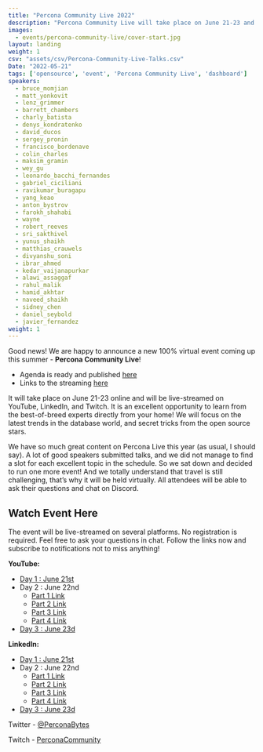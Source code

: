 ```yaml
---
title: "Percona Community Live 2022"
description: "Percona Community Live will take place on June 21-23 and will be live-streamed on YouTube, LinkedIn, and Twitch. It is an excellent opportunity to learn from the best-of-breed experts directly from your home!"
images:
  - events/percona-community-live/cover-start.jpg
layout: landing
weight: 1
csv: "assets/csv/Percona-Community-Live-Talks.csv"
Date: "2022-05-21"
tags: ['opensource', 'event', 'Percona Community Live', 'dashboard']
speakers:
  - bruce_momjian
  - matt_yonkovit
  - lenz_grimmer
  - barrett_chambers
  - charly_batista
  - denys_kondratenko
  - david_ducos
  - sergey_pronin
  - francisco_bordenave
  - colin_charles
  - maksim_gramin
  - wey_gu
  - leonardo_bacchi_fernandes
  - gabriel_ciciliani
  - ravikumar_buragapu
  - yang_keao
  - anton_bystrov
  - farokh_shahabi
  - wayne
  - robert_reeves
  - sri_sakthivel
  - yunus_shaikh
  - matthias_crauwels
  - divyanshu_soni
  - ibrar_ahmed
  - kedar_vaijanapurkar
  - alawi_assaggaf
  - rahul_malik
  - hamid_akhtar
  - naveed_shaikh
  - sidney_chen
  - daniel_seybold
  - javier_fernandez
weight: 1
---
```


Good news! We are happy to announce a new 100% virtual event coming up this summer - **Percona Community Live**! 

* Agenda is ready and published [here](#agenda)
* Links to the streaming [here](#watch-event-here)

It will take place on June 21-23 online and will be live-streamed on YouTube, LinkedIn, and Twitch. It is an excellent opportunity to learn from the best-of-breed experts directly from your home! We will focus on the latest trends in the database world, and secret tricks from the open source stars.

We have so much great content on Percona Live this year (as usual, I should say). A lot of good speakers submitted talks, and we did not manage to find a slot for each excellent topic in the schedule. So we sat down and decided to run one more event! And we totally understand that travel is still challenging, that’s why it will be held virtually. All attendees will be able to ask their questions and chat on Discord. 

## Watch Event Here

The event will be live-streamed on several platforms. No registration is required. Feel free to ask your questions in chat. Follow the links now and subscribe to notifications not to miss anything!

**YouTube:**

* [Day 1 : June 21st](https://www.youtube.com/watch?v=JBZSWDNmO9M)
* Day 2 : June 22nd
  * [Part 1 Link](https://www.youtube.com/watch?v=i4Sz7R-Rs30)
  * [Part 2 Link](https://www.youtube.com/watch?v=sXaBwHv8lf0)
  * [Part 3 Link](https://www.youtube.com/watch?v=NHHyBbyjG20)
  * [Part 4 Link](https://www.youtube.com/watch?v=CWs-omcpVUA)
* [Day 3 : June 23d](https://www.youtube.com/watch?v=RXexzG_L47A)

**LinkedIn:**

* [Day 1 : June 21st](https://www.linkedin.com/feed/update/urn:li:ugcPost:6940253974163832832/)
* Day 2 : June 22nd
  * [Part 1 Link](https://www.linkedin.com/feed/update/urn:li:ugcPost:6940253974163832832/)
  * [Part 2 Link](https://www.linkedin.com/video/event/urn:li:ugcPost:6945357069013188608/)
  * [Part 3 Link](https://www.linkedin.com/video/event/urn:li:ugcPost:6945423420683689985/)
  * [Part 4 Link](https://www.linkedin.com/video/event/urn:li:ugcPost:6945380342996373505/)
* [Day 3 : June 23d](https://www.linkedin.com/video/event/urn:li:ugcPost:6940255935252631552/)

Twitter - [@PerconaBytes](https://twitter.com/PerconaBytes)

Twitch - [PerconaCommunity](https://www.twitch.tv/perconacommunity)



